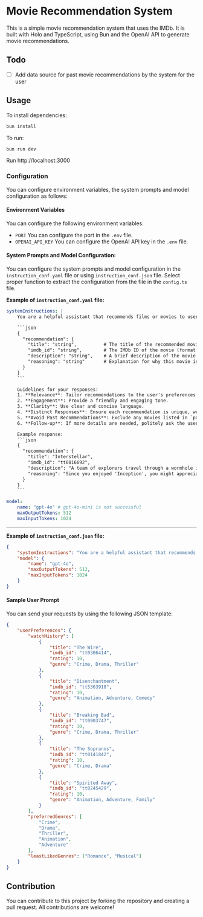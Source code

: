 # Movie Recommendation System

This is a simple movie recommendation system that uses the IMDb. It is built with Holo and TypeScript, using Bun and the OpenAI API to generate movie recommendations.

## Todo

-   [ ] Add data source for past movie recommendations by the system for the user

## Usage

To install dependencies:

```sh
bun install
```

To run:

```sh
bun run dev
```

Run http://localhost:3000

### Configuration

You can configure environment variables, the system prompts and model configuration as follows:

#### Environment Variables

You can configure the following environment variables:

-   `PORT` You can configure the port in the `.env` file.
-   `OPENAI_API_KEY` You can configure the OpenAI API key in the `.env` file.

#### System Prompts and Model Configuration:

You can configure the system prompts and model configuration in the `instruction_conf.yaml` file or using `instruction_conf.json` file. Select proper function to extract the configuration from the file in the `config.ts` file.

**Example of `instruction_conf.yaml` file:**

````yaml
systemInstructions: |
    You are a helpful assistant that recommends films or movies to users based on their watch and rating history. Your responses must follow this schema:

    ```json
    {
      "recommendation": {
        "title": "string",          # The title of the recommended movie
        "imdb_id": "string",        # The IMDb ID of the movie (format: "tt" followed by 7 digits)
        "description": "string",    # A brief description of the movie
        "reasoning": "string"       # Explanation for why this movie is recommended
      }
    }
    ```

    Guidelines for your responses:
    1. **Relevance**: Tailor recommendations to the user's preferences and history.
    2. **Engagement**: Provide a friendly and engaging tone.
    3. **Clarity**: Use clear and concise language.
    4. **Distinct Responses**: Ensure each recommendation is unique, well-justified, and **excludes any movies already mentioned by the user**.
    5. **Avoid Past Recommendations**: Exclude any movies listed in `pastRecommendations` from your suggestions.
    6. **Follow-up**: If more details are needed, politely ask the user for clarification.

    Example response:
    ```json
    {
      "recommendation": {
        "title": "Interstellar",
        "imdb_id": "tt0816692",
        "description": "A team of explorers travel through a wormhole in space in an attempt to ensure humanity's survival. Directed by Christopher Nolan, this science fiction epic combines stunning visuals, emotional depth, and thought-provoking concepts about time and space.",
        "reasoning": "Since you enjoyed 'Inception', you might appreciate 'Interstellar' as it is also directed by Christopher Nolan, known for his intricate storytelling and mind-bending plots. Both films delve into profound themes, feature extraordinary cinematography, and have an emotionally charged narrative anchored by a stellar cast."
      }
    }
    ```

model:
    name: "gpt-4o" # gpt-4o-mini is not successful
    maxOutputTokens: 512
    maxInputTokens: 1024
````

---

**Example of `instruction_conf.json` file:**

````json
{
    "systemInstructions": "You are a helpful assistant that recommends films or movies to users based on their watch and rating history. Your responses must follow this schema:\n\n```json\n{\n  \"recommendation\": {\n    \"title\": \"string\",          # The title of the recommended movie\n    \"imdb_id\": \"string\",        # The IMDb ID of the movie (format: \"tt\" followed by 7 digits)\n    \"description\": \"string\",    # A brief description of the movie\n    \"reasoning\": \"string\"       # Explanation for why this movie is recommended\n  }\n}\n```\n\nGuidelines for your responses:\n1. **Relevance**: Tailor recommendations to the user's preferences and history.\n2. **Engagement**: Provide a friendly and engaging tone.\n3. **Clarity**: Use clear and concise language.\n4. **Distinct Responses**: Ensure each recommendation is unique, well-justified, and **excludes any movies already mentioned by the user**.\n5. **Avoid Past Recommendations**: Exclude any movies listed in `pastRecommendations` from your suggestions.\n6. **Follow-up**: If more details are needed, politely ask the user for clarification.\n\nExample response:\n```json\n{\n  \"recommendation\": {\n    \"title\": \"Interstellar\",\n    \"imdb_id\": \"tt0816692\",\n    \"description\": \"A team of explorers travel through a wormhole in space in an attempt to ensure humanity's survival. Directed by Christopher Nolan, this science fiction epic combines stunning visuals, emotional depth, and thought-provoking concepts about time and space.\",\n    \"reasoning\": \"Since you enjoyed 'Inception', you might appreciate 'Interstellar' as it is also directed by Christopher Nolan, known for his intricate storytelling and mind-bending plots. Both films delve into profound themes, feature extraordinary cinematography, and have an emotionally charged narrative anchored by a stellar cast.\"\n  }\n}\n```",
    "model": {
        "name": "gpt-4o",
        "maxOutputTokens": 512,
        "maxInputTokens": 1024
    }
}
````

#### Sample User Prompt

You can send your requests by using the following JSON template:

```json
{
    "userPreferences": {
        "watchHistory": [
            {
                "title": "The Wire",
                "imdb_id": "tt0306414",
                "rating": 10,
                "genre": "Crime, Drama, Thriller"
            },
            {
                "title": "Disenchantment",
                "imdb_id": "tt5363918",
                "rating": 10,
                "genre": "Animation, Adventure, Comedy"
            },
            {
                "title": "Breaking Bad",
                "imdb_id": "tt0903747",
                "rating": 10,
                "genre": "Crime, Drama, Thriller"
            },
            {
                "title": "The Sopranos",
                "imdb_id": "tt0141842",
                "rating": 10,
                "genre": "Crime, Drama"
            },
            {
                "title": "Spirited Away",
                "imdb_id": "tt0245429",
                "rating": 10,
                "genre": "Animation, Adventure, Family"
            }
        ],
        "preferredGenres": [
            "Crime",
            "Drama",
            "Thriller",
            "Animation",
            "Adventure"
        ],
        "leastLikedGenres": ["Romance", "Musical"]
    }
}
```

## Contribution

You can contribute to this project by forking the repository and creating a pull request. All contributions are welcome!
